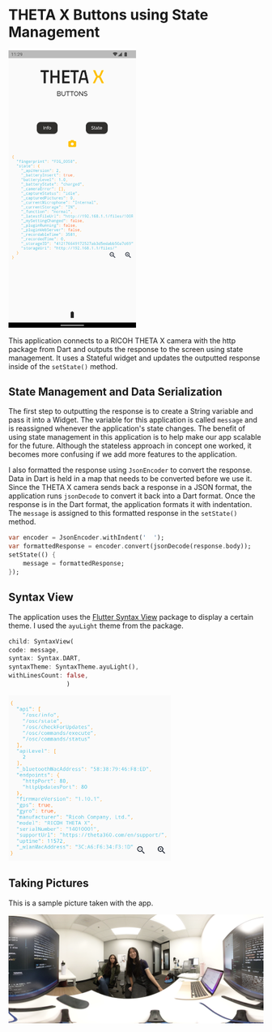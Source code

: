 # THETA X Buttons using State Management

<img src="docs/screenshot.png" width=50%>

This application connects to a RICOH THETA X camera with the http package from Dart and outputs the response to the screen using state management. It uses a Stateful widget and updates the outputted response inside of the `setState()` method.  

## State Management and Data Serialization 

The first step to outputting the response is to create a String variable and pass it into a Widget. The variable for this application is called `message` and is reassigned whenever the application's state changes. The benefit of using state management in this application is to help make our app scalable for the future. Although the stateless approach in concept one worked, it becomes more confusing if we add more features to the application. 

I also formatted the response using `JsonEncoder` to convert the response. Data in Dart is held in a map that needs to be converted before we use it. Since the THETA X camera sends back a response in a JSON format, the application runs `jsonDecode` to convert it back into a Dart format. Once the response is in the Dart format, the application formats it with indentation. The `message` is assigned to this formatted response in the `setState()` method. 

```dart
var encoder = JsonEncoder.withIndent('  ');
var formattedResponse = encoder.convert(jsonDecode(response.body));
setState(() {
    message = formattedResponse;
});
```

## Syntax View

The application uses the [Flutter Syntax View](https://pub.dev/packages/flutter_syntax_view) package to display a certain theme. I used the `ayuLight` theme from the package.

```dart
child: SyntaxView(
code: message,
syntax: Syntax.DART,
syntaxTheme: SyntaxTheme.ayuLight(),
withLinesCount: false,
                )
```

![ayu light](docs/ayulight.png)

## Taking Pictures 

This is a sample picture taken with the app. 

![picture](docs/picture.png)